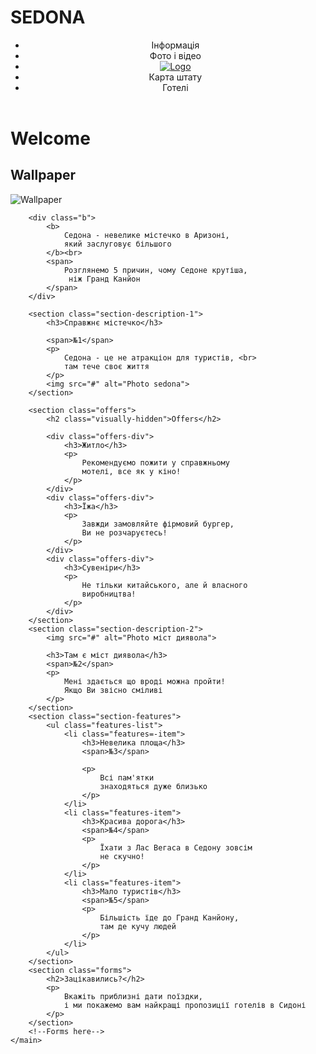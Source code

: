 # SEDONA
<!DOCTYPE html>
<html lang="en">
<head>
    <meta charset="UTF-8">
    <meta name="viewport" content="width=device-width, initial-scale=1.0">
    <title>SEDONA</title>
</head>
<body>
    <header class="main-header">
        <nav>
            <ul class="navigation-list">
                <li class="navigation-item">Інформація</li>
                <li class="navigation-item">Фото і відео</li>
                <li class="navigation-item">
                    <a href="#">
                        <img src="#" alt="Logo">
                    </a>
                </li>
                <li class="navigation-item">Карта штату</li>
                <li class="navigation-item">Готелі</li>
            </ul>
        </nav>
    </header>
 <main class="container">
        <h1 class="visually-hidden">Welcome</h1>
        <section class="section-wallpaper">
            <h2 class="visually-hidden">Wallpaper</h2>
            <img src="#" alt="Wallpaper">
        </section>

        <div class="b">
            <b>
                Седона - невелике містечко в Аризоні, 
                який заслуговує більшого
            </b><br>
            <span>
                Розглянемо 5 причин, чому Седоне крутіша,
                 ніж Гранд Канйон
            </span>
        </div>

        <section class="section-description-1">
            <h3>Справжнє містечко</h3>

            <span>№1</span>
            <p>
                Седона - це не атракціон для туристів, <br>
                там тече своє життя
            </p>
            <img src="#" alt="Photo sedona">
        </section>

        <section class="offers">
            <h2 class="visually-hidden">Offers</h2>

            <div class="offers-div">
                <h3>Житло</h3>
                <p>
                    Рекомендуємо пожити у справжньому 
                    мотелі, все як у кіно!
                </p>
            </div>
            <div class="offers-div">
                <h3>Їжа</h3>
                <p>
                    Завжди замовляйте фірмовий бургер,
                    Ви не розчаруєтесь!
                </p>
            </div>
            <div class="offers-div">
                <h3>Сувеніри</h3>
                <p>
                    Не тільки китайського, але й власного
                    виробництва!
                </p>
            </div>
        </section>
        <section class="section-description-2">
            <img src="#" alt="Photo міст диявола">

            <h3>Там є міст диявола</h3>
            <span>№2</span>
            <p>
                Мені здається що вроді можна пройти! 
                Якщо Ви звісно сміливі
            </p>
        </section>
        <section class="section-features">
            <ul class="features-list">
                <li class="features=-item">
                    <h3>Невелика площа</h3>
                    <span>№3</span>
                    
                    <p>
                        Всі пам'ятки 
                        знаходяться дуже близько 
                    </p>
                </li>
                <li class="features-item">
                    <h3>Красива дорога</h3>
                    <span>№4</span>
                    <p>
                        Їхати з Лас Вегаса в Седону зовсім
                        не скучно!
                    </p>
                </li>
                <li class="features-item">
                    <h3>Мало туристів</h3>
                    <span>№5</span>
                    <p>
                        Більшість їде до Гранд Канйону,
                        там де кучу людей
                    </p>
                </li>
            </ul>
        </section>
        <section class="forms">
            <h2>Зацікавились?</h2>
            <p>
                Вкажіть приблизні дати поїздки,
                і ми покажемо вам найкращі пропозиції готелів в Сидоні
            </p>
        </section>
        <!--Forms here-->
    </main>
